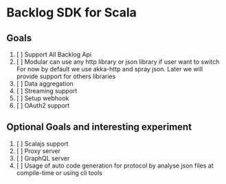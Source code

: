 
# Backlog SDK for Scala

## Goals

1. [ ] Support All Backlog Api
2. [ ] Modular can use any http library or json library if user want to switch
       For now by default we use akka-http and spray json.
       Later we will provide support for others libraries
3. [ ] Data aggregation
4. [ ] Streaming support
5. [ ] Setup webhook
6. [ ] OAuth2 support

## Optional Goals and interesting experiment

1. [ ] Scalajs support
2. [ ] Proxy server
3. [ ] GraphQL server
4. [ ] Usage of auto code generation for protocol by analyse json files at compile-time or using cli tools



